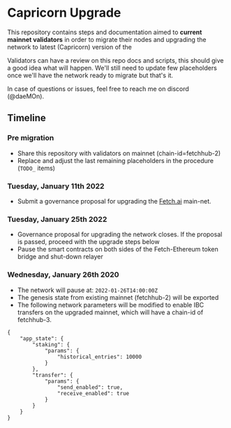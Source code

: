 # Capricorn Upgrade  

This repository contains steps and documentation aimed to **current mainnet validators** in order to migrate their nodes and upgrading the network to latest (Capricorn) version of the  

Validators can have a review on this repo docs and scripts, this should give a good idea what will happen. 
We'll still need to update few placeholders once we'll have the network ready to migrate but that's it.

In case of questions or issues, feel free to reach me on discord (@daeMOn).

## Timeline

### Pre migration

- Share this repository with validators on mainnet (chain-id=fetchhub-2)
- Replace and adjust the last remaining placeholders in the procedure (`TODO_` items)

### Tuesday, January 11th 2022

- Submit a governance proposal for upgrading the [Fetch.ai](https://fetch.ai) main-net. 

### Tuesday, January 25th 2022

- Governance proposal for upgrading the network closes. If the proposal is passed, proceed with the upgrade steps below 
- Pause the smart contracts on both sides of the Fetch-Ethereum token bridge and shut-down relayer

### Wednesday, January 26th 2020

- The network will pause at: `2022-01-26T14:00:00Z`
- The genesis state from existing mainnet (fetchhub-2) will be exported
- The following network parameters will be modified to enable IBC transfers on the upgraded mainnet, which will have a chain-id of fetchhub-3. 

```
{
    "app_state": {
        "staking": {
            "params": {
                "historical_entries": 10000
            }
        },
        "transfer": {
            "params": {
                "send_enabled": true,
                "receive_enabled": true
            }
        }
    }
}
```
